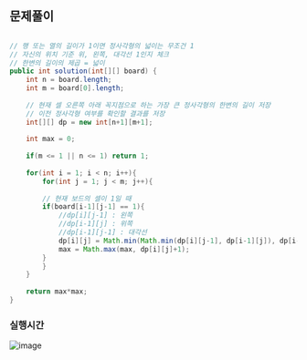 ## 문제풀이
```java

// 행 또는 열의 길이가 1이면 정사각형의 넓이는 무조건 1
// 자신의 위치 기준 위, 왼쪽, 대각선 1인지 체크
// 한변의 길이의 제곱 = 넓이
public int solution(int[][] board) {
	int n = board.length;
	int m = board[0].length;
	
	// 현재 셀 오른쪽 아래 꼭지점으로 하는 가장 큰 정사각형의 한변의 길이 저장
	// 이전 정사각형 여부를 확인할 결과를 저장
	int[][] dp = new int[n+1][m+1];
	
	int max = 0;
	
	if(m <= 1 || n <= 1) return 1;
	
	for(int i = 1; i < n; i++){
	    for(int j = 1; j < m; j++){
		
		// 현재 보드의 셀이 1일 때 
		if(board[i-1][j-1] == 1){
			//dp[i][j-1] : 왼쪽
			//dp[i-1][j] : 위쪽
			//dp[i-1][j-1] : 대각선
		    dp[i][j] = Math.min(Math.min(dp[i][j-1], dp[i-1][j]), dp[i-1][j-1]) + 1;
		    max = Math.max(max, dp[i][j]+1);
		}
	    }
	}
	
	return max*max;
}
```
### 실행시간
![image](https://github.com/annie9434/CNFCodingTest/assets/68459439/abb7c35b-7166-4a13-85e0-aebc22112059)
